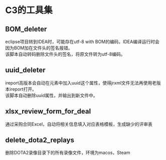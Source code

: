 # C3的工具集

## BOM_deleter
eclipse项目转到IDEA时，可能存在utf-8 with BOM的编码，IDEA编译运行时会因为BOM加在文件头的签名报错。  
该脚本自动转码删除文件头的签名，将原文件转为utf-8编码。
  
## uuid_deleter
ireport高版本会自动在元素中加入uuid这个属性，使得jrxml文件无法再使用老版本ireport打开。  
该脚本自动删除uuid属性，并输出到新文件中。
  
## xlsx_review_form_for_deal  
通过采购合同Excel，自动将相关信息填入对应表格模板，生成缺少的评审表

## delete_dota2_replays 
删除DOTA2录像目录下的所有录像文件，环境为macos，Steam
